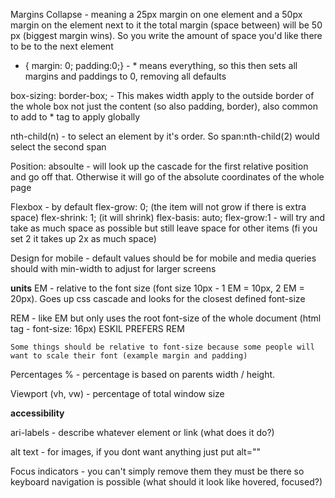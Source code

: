Margins Collapse - meaning a 25px margin on one element and a 50px margin on the element next to it the total margin (space between) will be 50 px (biggest margin wins). So you write the amount of space you'd like there to be to the next element

* { margin: 0; padding:0;} - * means everything, so this then sets all margins and paddings to 0, removing all defaults

box-sizing: border-box;  - This makes width apply to the outside border of the whole box not just the content (so also padding, border), also common to add to * tag to apply globally


nth-child(n) - to select an element by it's order. So span:nth-child(2) would select the second span 

Position: absoulte - will look up the cascade for the first relative position and go off that. Otherwise it will go of the absolute coordinates of the whole page

Flexbox - by default flex-grow: 0; (the item will not grow if there is extra space) flex-shrink: 1; (it will shrink) flex-basis: auto;
    flex-grow:1 - will try and take as much space as possible but still leave space for other items (fi you set 2 it takes up 2x as much space)

Design for mobile - default values should be for mobile and media queries should with min-width to adjust for larger screens





**units**
EM - relative to the font size (font size 10px - 1 EM = 10px, 2 EM = 20px). Goes up css cascade and looks for the closest defined font-size

REM - like EM but only uses the root font-size of the whole document (html tag - font-size: 16px) ESKIL PREFERS REM

    Some things should be relative to font-size because some people will want to scale their font (example margin and padding)

Percentages % - percentage is based on parents width / height. 

Viewport (vh, vw) - percentage of total window size




**accessibility**

ari-labels - describe whatever element or link (what does it do?)

alt text - for images, if you dont want anything just put alt=""

Focus indicators - you can't simply remove them they must be there so keyboard navigation is possible (what should it look like hovered, focused?)


